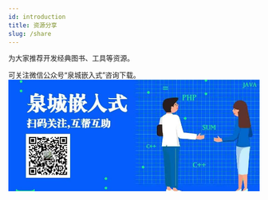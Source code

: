 ```yaml
---
id: introduction
title: 资源分享
slug: /share
---
```


为大家推荐开发经典图书、工具等资源。

可关注微信公众号“泉城嵌入式”咨询下载。
![img](../../static/blogs/91c1dc4c-a2f8-4699-8e5b-1329f70936e9.jpg)